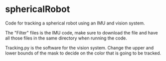 # sphericalRobot

Code for tracking a spherical robot using an IMU and vision system.

The "Filter" files is the IMU code, make sure to download the file and have all those files in the same directory when running the code.

Tracking.py is the software for the vision system. Change the upper and lower bounds of the mask to decide on the color that is going to be tracked. 
